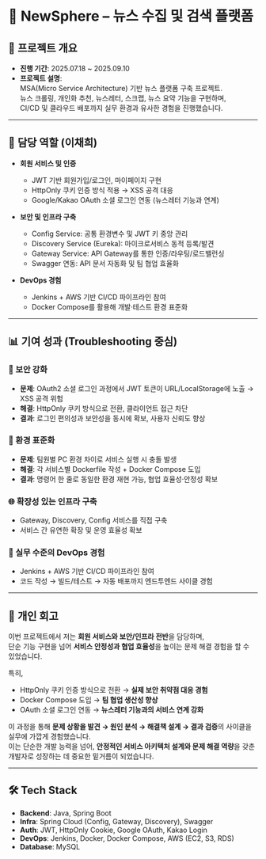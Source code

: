 # 📰 NewSphere – 뉴스 수집 및 검색 플랫폼

## 📄 프로젝트 개요
- **진행 기간**: 2025.07.18 ~ 2025.09.10  
- **프로젝트 설명**:  
  MSA(Micro Service Architecture) 기반 뉴스 플랫폼 구축 프로젝트.  
  뉴스 크롤링, 개인화 추천, 뉴스레터, 스크랩, 뉴스 요약 기능을 구현하며,  
  CI/CD 및 클라우드 배포까지 실무 환경과 유사한 경험을 진행했습니다.  

---

## 👤 담당 역할 (이채희)
- **회원 서비스 및 인증**
  - JWT 기반 회원가입/로그인, 마이페이지 구현
  - HttpOnly 쿠키 인증 방식 적용 → XSS 공격 대응
  - Google/Kakao OAuth 소셜 로그인 연동 (뉴스레터 기능과 연계)

- **보안 및 인프라 구축**
  - Config Service: 공통 환경변수 및 JWT 키 중앙 관리
  - Discovery Service (Eureka): 마이크로서비스 동적 등록/발견
  - Gateway Service: API Gateway를 통한 인증/라우팅/로드밸런싱
  - Swagger 연동: API 문서 자동화 및 팀 협업 효율화

- **DevOps 경험**
  - Jenkins + AWS 기반 CI/CD 파이프라인 참여
  - Docker Compose를 활용해 개발·테스트 환경 표준화

---

## 📊 기여 성과 (Troubleshooting 중심)

### 🔐 보안 강화
- **문제**: OAuth2 소셜 로그인 과정에서 JWT 토큰이 URL/LocalStorage에 노출 → XSS 공격 위험  
- **해결**: HttpOnly 쿠키 방식으로 전환, 클라이언트 접근 차단  
- **결과**: 로그인 편의성과 보안성을 동시에 확보, 사용자 신뢰도 향상  

### 🐳 환경 표준화
- **문제**: 팀원별 PC 환경 차이로 서비스 실행 시 충돌 발생  
- **해결**: 각 서비스별 Dockerfile 작성 + Docker Compose 도입  
- **결과**: 명령어 한 줄로 동일한 환경 재현 가능, 협업 효율성·안정성 확보  

### 🌐 확장성 있는 인프라 구축
- Gateway, Discovery, Config 서비스를 직접 구축  
- 서비스 간 유연한 확장 및 운영 효율성 확보  

### 🚀 실무 수준의 DevOps 경험
- Jenkins + AWS 기반 CI/CD 파이프라인 참여  
- 코드 작성 → 빌드/테스트 → 자동 배포까지 엔드투엔드 사이클 경험  

---

## 💭 개인 회고
이번 프로젝트에서 저는 **회원 서비스와 보안/인프라 전반**을 담당하며,  
단순 기능 구현을 넘어 **서비스 안정성과 협업 효율성**을 높이는 문제 해결 경험을 할 수 있었습니다.  

특히,  
- HttpOnly 쿠키 인증 방식으로 전환 → **실제 보안 취약점 대응 경험**  
- Docker Compose 도입 → **팀 협업 생산성 향상**  
- OAuth 소셜 로그인 연동 → **뉴스레터 기능과의 서비스 연계 강화**  

이 과정을 통해 **문제 상황을 발견 → 원인 분석 → 해결책 설계 → 결과 검증**의 사이클을 실무에 가깝게 경험했습니다.  
이는 단순한 개발 능력을 넘어, **안정적인 서비스 아키텍처 설계와 문제 해결 역량**을 갖춘 개발자로 성장하는 데 중요한 밑거름이 되었습니다.  

---

## 🛠 Tech Stack
- **Backend**: Java, Spring Boot  
- **Infra**: Spring Cloud (Config, Gateway, Discovery), Swagger  
- **Auth**: JWT, HttpOnly Cookie, Google OAuth, Kakao Login  
- **DevOps**: Jenkins, Docker, Docker Compose, AWS (EC2, S3, RDS)  
- **Database**: MySQL  
